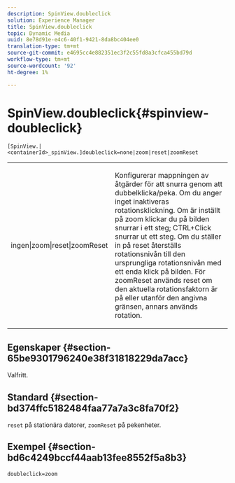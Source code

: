 ```yaml
---
description: SpinView.doubleclick
solution: Experience Manager
title: SpinView.doubleclick
topic: Dynamic Media
uuid: 8e78d91e-e4c6-40f1-9421-8da8bc404ee0
translation-type: tm+mt
source-git-commit: e4695cc4e882351ec3f2c55fd8a3cfca455bd79d
workflow-type: tm+mt
source-wordcount: '92'
ht-degree: 1%

---
```



# SpinView.doubleclick{#spinview-doubleclick}

`[SpinView.|<containerId>_spinView.]doubleclick=none|zoom|reset|zoomReset`

<table id="table_2D828A5750644B9CB95A2989C36F15F1"> 
 <tbody> 
  <tr> 
   <td colname="col1"> <p> <span class="codeph"> ingen|zoom|reset|zoomReset  </span> </p> </td> 
   <td colname="col2"> <p> Konfigurerar mappningen av åtgärder för att snurra genom att dubbelklicka/peka. Om du anger <span class="codeph"> inget </span> inaktiveras rotationsklickning. Om <span class="codeph"> är inställt på zoom </span> klickar du på bilden snurrar i ett steg; CTRL+Click snurrar ut ett steg. Om du ställer in på <span class="codeph"> reset </span> återställs rotationsnivån till den ursprungliga rotationsnivån med ett enda klick på bilden. För <span class="codeph"> zoomReset </span> används reset om den aktuella rotationsfaktorn är på eller utanför den angivna gränsen, annars används rotation. </p> </td> 
  </tr> 
 </tbody> 
</table>

## Egenskaper {#section-65be9301796240e38f31818229da7acc}

Valfritt.

## Standard {#section-bd374ffc5182484faa77a7a3c8fa70f2}

`reset` på stationära datorer,  `zoomReset` på pekenheter.

## Exempel {#section-bd6c4249bccf44aab13fee8552f5a8b3}

`doubleclick=zoom`
